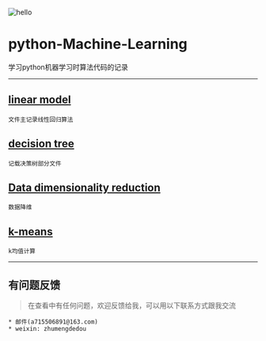 
![hello](E:\图片\5784bb4bcf272.gif)
# python-Machine-Learning
学习python机器学习时算法代码的记录
***

## [linear model ](https://github.com/a715506891/python-Machine-Learning/tree/master/Linear%20model)
```
文件主记录线性回归算法
```
## [decision tree](https://github.com/a715506891/python-Machine-Learning/tree/master/decisionTree)
```
记载决策树部分文件
```
## [Data dimensionality reduction](https://github.com/a715506891/python-Machine-Learning/tree/master/Data%20dimensionality%20reduction)
```
数据降维
```
## [k-means ](https://github.com/a715506891/python-Machine-Learning/tree/master/decisionTree)
```
k均值计算
```
***
## 有问题反馈
>在查看中有任何问题，欢迎反馈给我，可以用以下联系方式跟我交流
```
* 邮件(a715506891@163.com)
* weixin: zhumengdedou
```
